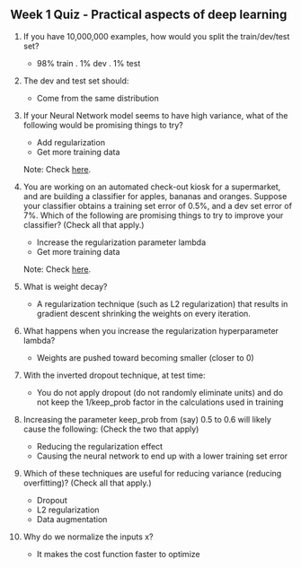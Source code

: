 ## Week 1 Quiz - Practical aspects of deep learning

1. If you have 10,000,000 examples, how would you split the train/dev/test set?

    - 98% train . 1% dev . 1% test
    
2. The dev and test set should:

    - Come from the same distribution
    
3. If your Neural Network model seems to have high variance, what of the following would be promising things to try?

    - Add regularization
    - Get more training data
    
    Note: Check [here](https://user-images.githubusercontent.com/14886380/29240263-f7c517ca-7f93-11e7-8549-58856e0ed12f.png).

4. You are working on an automated check-out kiosk for a supermarket, and are building a classifier for apples, bananas and oranges. Suppose your classifier obtains a training set error of 0.5%, and a dev set error of 7%. Which of the following are promising things to try to improve your classifier? (Check all that apply.)

    - Increase the regularization parameter lambda
    - Get more training data

    Note: Check [here](https://user-images.githubusercontent.com/14886380/29240263-f7c517ca-7f93-11e7-8549-58856e0ed12f.png).
    
 5. What is weight decay?

    - A regularization technique (such as L2 regularization) that results in gradient descent shrinking the weights on every iteration.
    
 6. What happens when you increase the regularization hyperparameter lambda?
 
    - Weights are pushed toward becoming smaller (closer to 0)

7. With the inverted dropout technique, at test time:

    - You do not apply dropout (do not randomly eliminate units) and do not keep the 1/keep_prob factor in the calculations used in training
    
8. Increasing the parameter keep_prob from (say) 0.5 to 0.6 will likely cause the following: (Check the two that apply)

    - Reducing the regularization effect
    - Causing the neural network to end up with a lower training set error
    
9. Which of these techniques are useful for reducing variance (reducing overfitting)? (Check all that apply.)

    - Dropout
    - L2 regularization
    - Data augmentation

10. Why do we normalize the inputs x?

    - It makes the cost function faster to optimize